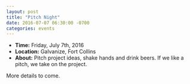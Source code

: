 ```yaml
---
layout: post
title: "Pitch Night"
date: 2016-07-07 06:30:00 -0700
categories: events
---
```


- **Time:** Friday, July 7th, 2016
- **Location:** Galvanize, Fort Collins
- **About:** Pitch project ideas, shake hands and drink beers. If we like a pitch, we take on the project.

More details to come.
